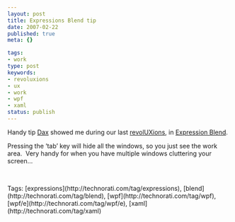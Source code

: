 ```yaml
---
layout: post
title: Expressions Blend tip
date: 2007-02-22
published: true
meta: {}

tags:
- work
type: post
keywords:
- revoluxions
- ux
- work
- wpf
- xaml
status: publish
---
```



Handy tip [Dax](www.nukeation.net) showed me during our last [revolUXions](http://www.revoluxions.com/), in [Expression Blend](http://www.microsoft.com/products/expression/en/default.mspx). 



Pressing the ‘tab’ key will hide all the windows, so you just see the work area.  Very handy for when you have multiple windows cluttering your screen…



 

<div class="bjtags">Tags:  [expressions](http://technorati.com/tag/expressions), [blend](http://technorati.com/tag/blend), [wpf](http://technorati.com/tag/wpf), [wpf/e](http://technorati.com/tag/wpf/e), [xaml](http://technorati.com/tag/xaml)</div>
